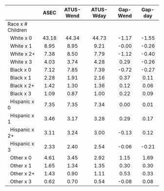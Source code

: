 
|                      |         ASEC |    ATUS-Wend |    ATUS-Wday |     Gap-Wend |      Gap-day |
| -------------------- | :----------: | :----------: | :----------: | :----------: | :----------: |
| Race x # Children    |              |              |              |              |              |
| &nbsp;&nbsp;White x 0 |        43.18 |        44.34 |        44.73 |        -1.17 |        -1.55 |
| &nbsp;&nbsp;White x 1 |         8.95 |         8.95 |         9.21 |        -0.00 |        -0.26 |
| &nbsp;&nbsp;White x 2+ |         7.38 |         8.50 |         7.79 |        -1.12 |        -0.40 |
| &nbsp;&nbsp;White x 3 |         4.03 |         3.74 |         4.28 |         0.29 |        -0.26 |
| &nbsp;&nbsp;Black x 0 |         7.12 |         7.85 |         7.39 |        -0.72 |        -0.27 |
| &nbsp;&nbsp;Black x 1 |         2.28 |         1.91 |         2.16 |         0.37 |         0.11 |
| &nbsp;&nbsp;Black x 2+ |         1.42 |         1.30 |         1.36 |         0.12 |         0.06 |
| &nbsp;&nbsp;Black x 3 |         1.09 |         0.87 |         1.00 |         0.22 |         0.09 |
| &nbsp;&nbsp;Hispanic x 0 |         7.35 |         7.35 |         7.34 |         0.00 |         0.01 |
| &nbsp;&nbsp;Hispanic x 1 |         3.46 |         3.17 |         3.28 |         0.29 |         0.17 |
| &nbsp;&nbsp;Hispanic x 2+ |         3.11 |         3.24 |         3.00 |        -0.13 |         0.12 |
| &nbsp;&nbsp;Hispanic x 3 |         2.33 |         2.40 |         2.54 |        -0.06 |        -0.21 |
| &nbsp;&nbsp;Other x 0 |         4.61 |         3.45 |         2.92 |         1.15 |         1.69 |
| &nbsp;&nbsp;Other x 1 |         1.65 |         1.34 |         1.35 |         0.30 |         0.30 |
| &nbsp;&nbsp;Other x 2+ |         1.43 |         0.90 |         1.11 |         0.53 |         0.33 |
| &nbsp;&nbsp;Other x 3 |         0.62 |         0.70 |         0.54 |        -0.08 |         0.08 |


